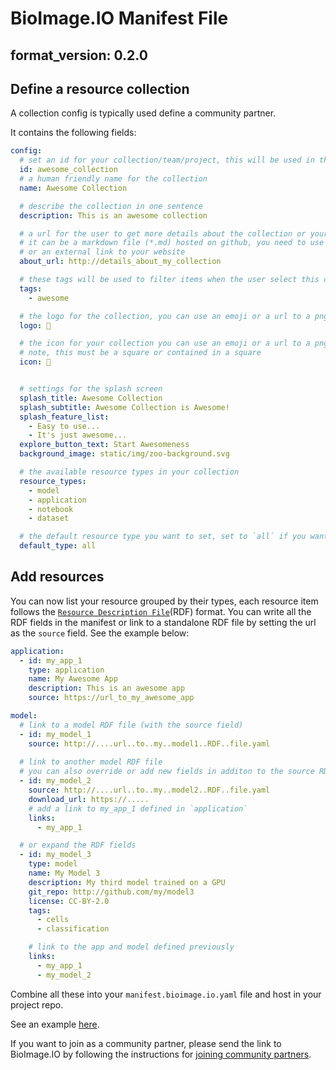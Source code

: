 
# BioImage.IO Manifest File

## format_version: 0.2.0

## Define a resource collection

A collection config is typically used define a community partner.

It contains the following fields:

```yaml
config:
  # set an id for your collection/team/project, this will be used in the partner url
  id: awesome_collection
  # a human friendly name for the collection
  name: Awesome Collection

  # describe the collection in one sentence
  description: This is an awesome collection

  # a url for the user to get more details about the collection or your project
  # it can be a markdown file (*.md) hosted on github, you need to use the `raw` url
  # or an external link to your website
  about_url: http://details_about_my_collection

  # these tags will be used to filter items when the user select this collection
  tags:
    - awesome

  # the logo for the collection, you can use an emoji or a url to a png/jpg/gif/svg image
  logo: 🦒

  # the icon for your collection you can use an emoji or a url to a png/jpg/gif/svg image
  # note, this must be a square or contained in a square
  icon: 🦒


  # settings for the splash screen
  splash_title: Awesome Collection 
  splash_subtitle: Awesome Collection is Awesome!
  splash_feature_list:
    - Easy to use...
    - It's just awesome...
  explore_button_text: Start Awesomeness
  background_image: static/img/zoo-background.svg

  # the available resource types in your collection
  resource_types:
    - model
    - application
    - notebook
    - dataset

  # the default resource type you want to set, set to `all` if you want to show all your items by default
  default_type: all
```

## Add resources
You can now list your resource grouped by their types, each resource item follows the [`Resource Description File`](https://github.com/bioimage-io/bioimage.io/blob/master/docs/resource-description-file.md)(RDF) format. You can write all the RDF fields in the manifest or link to a standalone RDF file by setting the url as the `source` field. See the example below:

```yaml
application:
  - id: my_app_1
    type: application
    name: My Awesome App
    description: This is an awesome app
    source: https://url_to_my_awesome_app

model:
  # link to a model RDF file (with the source field)
  - id: my_model_1
    source: http://....url..to..my..model1..RDF..file.yaml
  
  # link to another model RDF file
  # you can also override or add new fields in additon to the source RDF
  - id: my_model_2
    source: http://....url..to..my..model2..RDF..file.yaml
    download_url: https://.....
    # add a link to my_app_1 defined in `application`
    links:
      - my_app_1

  # or expand the RDF fields
  - id: my_model_3
    type: model
    name: My Model 3
    description: My third model trained on a GPU
    git_repo: http://github.com/my/model3
    license: CC-BY-2.0
    tags:
      - cells
      - classification

    # link to the app and model defined previously
    links:
      - my_app_1
      - my_model_2
```

Combine all these into your `manifest.bioimage.io.yaml` file and host in your project repo.

See an example [here](https://github.com/ilastik/bioimage-io-models/blob/master/manifest.bioimage.io.yaml).

If you want to join as a community partner, please send the link to BioImage.IO by following the instructions for [joining community partners](https://github.com/bioimage-io/bioimage.io/blob/master/docs/join-partners.md).